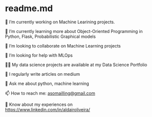 # readme.md

🔭 I’m currently working on Machine Learining projects.

🌱 I’m currently learning more about Object-Oriented Programming in Python, Flask, Probabilistic Graphical models

👯 I’m looking to collaborate on Machine Learning projects

🤝 I’m looking for help with MLOps

👨‍💻 My data science projects are available at my Data Science Portfolio

📝 I regularly write articles on medium

💬 Ask me about python, machine learning

📫 How to reach me: asomailling@gmail.com

📄 Know about my experiences on https://www.linkedin.com/in/aldairoliveira/

